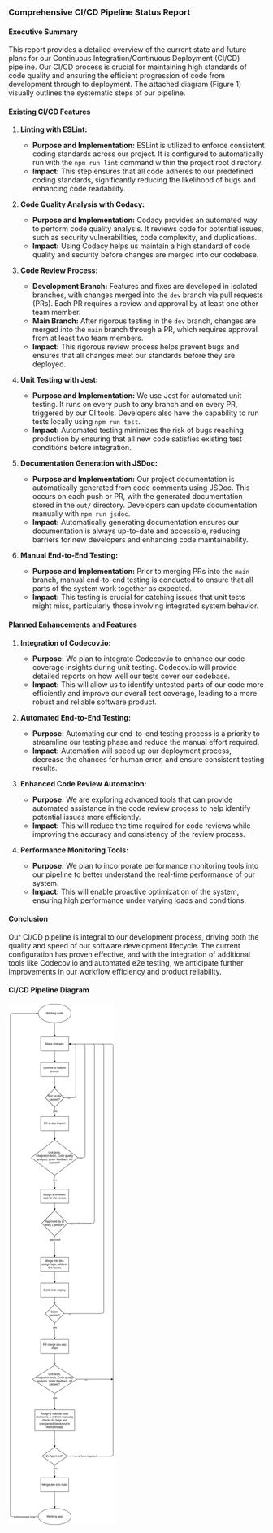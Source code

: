 ### Comprehensive CI/CD Pipeline Status Report

#### Executive Summary

This report provides a detailed overview of the current state and future plans for our Continuous Integration/Continuous Deployment (CI/CD) pipeline. Our CI/CD process is crucial for maintaining high standards of code quality and ensuring the efficient progression of code from development through to deployment. The attached diagram (Figure 1) visually outlines the systematic steps of our pipeline.

#### Existing CI/CD Features

1. **Linting with ESLint:**

   - **Purpose and Implementation:** ESLint is utilized to enforce consistent coding standards across our project. It is configured to automatically run with the `npm run lint` command within the project root directory.
   - **Impact:** This step ensures that all code adheres to our predefined coding standards, significantly reducing the likelihood of bugs and enhancing code readability.

2. **Code Quality Analysis with Codacy:**

   - **Purpose and Implementation:** Codacy provides an automated way to perform code quality analysis. It reviews code for potential issues, such as security vulnerabilities, code complexity, and duplications.
   - **Impact:** Using Codacy helps us maintain a high standard of code quality and security before changes are merged into our codebase.

3. **Code Review Process:**

   - **Development Branch:** Features and fixes are developed in isolated branches, with changes merged into the `dev` branch via pull requests (PRs). Each PR requires a review and approval by at least one other team member.
   - **Main Branch:** After rigorous testing in the `dev` branch, changes are merged into the `main` branch through a PR, which requires approval from at least two team members.
   - **Impact:** This rigorous review process helps prevent bugs and ensures that all changes meet our standards before they are deployed.

4. **Unit Testing with Jest:**

   - **Purpose and Implementation:** We use Jest for automated unit testing. It runs on every push to any branch and on every PR, triggered by our CI tools. Developers also have the capability to run tests locally using `npm run test`.
   - **Impact:** Automated testing minimizes the risk of bugs reaching production by ensuring that all new code satisfies existing test conditions before integration.

5. **Documentation Generation with JSDoc:**

   - **Purpose and Implementation:** Our project documentation is automatically generated from code comments using JSDoc. This occurs on each push or PR, with the generated documentation stored in the `out/` directory. Developers can update documentation manually with `npm run jsdoc`.
   - **Impact:** Automatically generating documentation ensures our documentation is always up-to-date and accessible, reducing barriers for new developers and enhancing code maintainability.

6. **Manual End-to-End Testing:**
   - **Purpose and Implementation:** Prior to merging PRs into the `main` branch, manual end-to-end testing is conducted to ensure that all parts of the system work together as expected.
   - **Impact:** This testing is crucial for catching issues that unit tests might miss, particularly those involving integrated system behavior.

#### Planned Enhancements and Features

1. **Integration of Codecov.io:**

   - **Purpose:** We plan to integrate Codecov.io to enhance our code coverage insights during unit testing. Codecov.io will provide detailed reports on how well our tests cover our codebase.
   - **Impact:** This will allow us to identify untested parts of our code more efficiently and improve our overall test coverage, leading to a more robust and reliable software product.

2. **Automated End-to-End Testing:**

   - **Purpose:** Automating our end-to-end testing process is a priority to streamline our testing phase and reduce the manual effort required.
   - **Impact:** Automation will speed up our deployment process, decrease the chances for human error, and ensure consistent testing results.

3. **Enhanced Code Review Automation:**

   - **Purpose:** We are exploring advanced tools that can provide automated assistance in the code review process to help identify potential issues more efficiently.
   - **Impact:** This will reduce the time required for code reviews while improving the accuracy and consistency of the review process.

4. **Performance Monitoring Tools:**
   - **Purpose:** We plan to incorporate performance monitoring tools into our pipeline to better understand the real-time performance of our system.
   - **Impact:** This will enable proactive optimization of the system, ensuring high performance under varying loads and conditions.

#### Conclusion

Our CI/CD pipeline is integral to our development process, driving both the quality and speed of our software development lifecycle. The current configuration has proven effective, and with the integration of additional tools like Codecov.io and automated e2e testing, we anticipate further improvements in our workflow efficiency and product reliability.

#### CI/CD Pipeline Diagram

![CI/CD Pipeline Diagram](./phase1.drawio.png)
